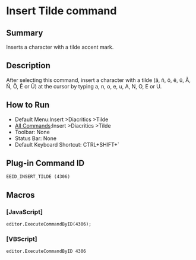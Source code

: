 # Insert Tilde command

## Summary

Inserts a character with a tilde accent mark.

## Description

After selecting this command, insert a character with a tilde (ã, ñ, õ, ẽ, ũ, Ã, Ñ, Õ, Ẽ or Ũ) at the cursor by typing a, n, o, e, u, A, N, O, E or U.

## How to Run

- Default Menu:Insert \>Diacritics \>Tilde
- [All Commands](../tools/all_commands):Insert \>Diacritics \>Tilde
- Toolbar: None
- Status Bar: None
- Default Keyboard Shortcut: CTRL+SHIFT+\`

## Plug-in Command ID

```
EEID_INSERT_TILDE (4306)```

## Macros

### \[JavaScript\]

```
editor.ExecuteCommandByID(4306);
```

### \[VBScript\]

```
editor.ExecuteCommandByID 4306
```
